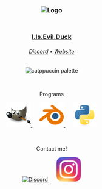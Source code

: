  <img src="https://raw.githubusercontent.com/catppuccin/catppuccin/main/assets/misc/transparent.png" height="10" width="0px"/>

<h3 align="center">
	<img src="https://images.weserv.nl/?url=https://camo.githubusercontent.com/1e07b48e68f154f1d42084e09d5421964518d99ebb0f5c1e074707b47cf4e63d/68747470733a2f2f63646e2e646973636f72646170702e636f6d2f617661746172732f3535323536393631363734303634363933322f34346664626561373237376262346239306238343337643638643965663930322e776562703f73697a653d313238?v=4&h=300&w=300&fit=cover&mask=circle&maxage=7d" width="100" alt="Logo"/><br/>
	<img src="https://raw.githubusercontent.com/catppuccin/catppuccin/main/assets/misc/transparent.png" height="30" width="0px"/>
	
 <a href="https://discordapp.com/users/552569616740646932">I.Is.Evil.Duck</a>
</h3>

<h6 align="center">
 <a href="https://discordapp.com/users/552569616740646932">Discord</a>
 •
 <a href="https://evilduckz.live/">Website</a>
</h6>

<p align="center">
  <img src="https://raw.githubusercontent.com/catppuccin/catppuccin/main/assets/palette/macchiato.png" alt="catppuccin palette" width="400" />
</p>

&nbsp;

<p align="center">Programs</p>

<p align="center">
    <a href="https://www.gimp.org/">
<img src="https://raw.githubusercontent.com/devicons/devicon/master/icons/gimp/gimp-original.svg" width="64" height="64" alt="Gimp"/>
  </a>
<img src="https://raw.githubusercontent.com/catppuccin/catppuccin/main/assets/misc/transparent.png" height="10" width="15px"/>
  <a href="https://https://www.blender.org/">
<img src="https://raw.githubusercontent.com/devicons/devicon/master/icons/blender/blender-original.svg" width="64" height="64" alt="Blender"/>
</a>
	 <img src="https://raw.githubusercontent.com/catppuccin/catppuccin/main/assets/misc/transparent.png" height="10" width="15px"/>
  <a href="https://www.python.org/">
<img src="https://raw.githubusercontent.com/devicons/devicon/master/icons/python/python-original.svg" width="64" height="64" alt="Python"/>
  </a>
</p>

&nbsp;




<p align="center">Contact me!</p>

<p align="center">
  <a href="https://discordapp.com/users/552569616740646932">
<img src="raw.githubusercontent.com/i-is-evil-duck/i-is-evil-duck/main/logos/discord.png" width="64" height="64" alt="Discord"/>
</a>
	 <img src="https://raw.githubusercontent.com/catppuccin/catppuccin/main/assets/misc/transparent.png" height="10" width="15px"/>
  <a href="https://www.instagram.com/i_is_evil_duck">
<img src="https://raw.githubusercontent.com/i-is-evil-duck/i-is-evil-duck/main/logos/Instagram.png" width="64" height="64" alt="Instagram"/>
  </a>
</p>

&nbsp;

